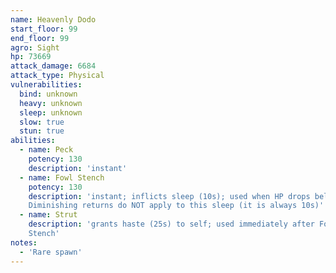 ```yaml
---
name: Heavenly Dodo
start_floor: 99
end_floor: 99
agro: Sight
hp: 73669
attack_damage: 6684
attack_type: Physical
vulnerabilities:
  bind: unknown
  heavy: unknown
  sleep: unknown
  slow: true
  stun: true
abilities:
  - name: Peck
    potency: 130
    description: 'instant'
  - name: Fowl Stench
    potency: 130
    description: 'instant; inflicts sleep (10s); used when HP drops below 60%.
    Diminishing returns do NOT apply to this sleep (it is always 10s)'
  - name: Strut
    description: 'grants haste (25s) to self; used immediately after Fowl
    Stench'
notes:
  - 'Rare spawn'
---
```

